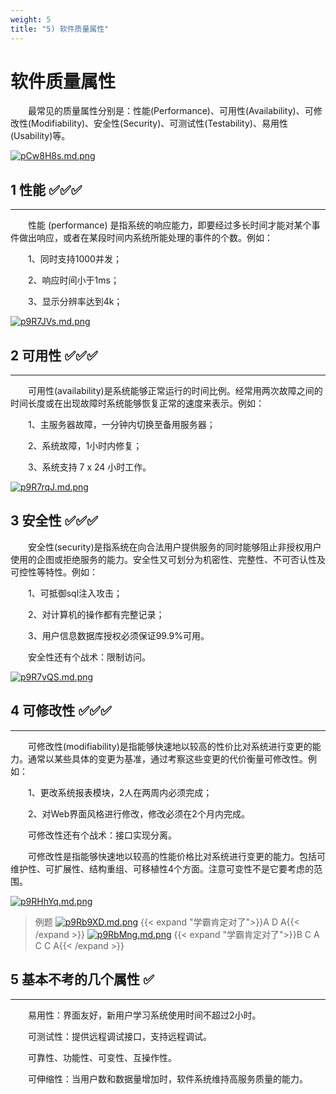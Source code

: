 ```yaml
---
weight: 5
title: "5) 软件质量属性"
---
```



# 软件质量属性

&emsp;&emsp;最常见的质量属性分别是：性能(Performance)、可用性(Availability)、可修改性(Modifiability)、安全性(Security)、可测试性(Testability)、易用性(Usability)等。

[![pCw8H8s.md.png](https://s1.ax1x.com/2023/06/29/pCw8H8s.md.png)](https://imgse.com/i/pCw8H8s)

## 1 性能 ✅✅✅

---

&emsp;&emsp;性能 (performance) 是指系统的响应能力，即要经过多长时间才能对某个事件做出响应，或者在某段时间内系统所能处理的事件的个数。例如：

&emsp;&emsp;1、同时支持1000并发；

&emsp;&emsp;2、响应时间小于1ms；

&emsp;&emsp;3、显示分辨率达到4k；

[![p9R7JVs.md.png](https://s1.ax1x.com/2023/05/17/p9R7JVs.md.png)](https://imgse.com/i/p9R7JVs)

## 2 可用性 ✅✅✅

---

&emsp;&emsp;可用性(availability)是系统能够正常运行的时间比例。经常用两次故障之间的时间长度或在出现故障时系统能够恢复正常的速度来表示。例如：

&emsp;&emsp;1、主服务器故障，一分钟内切换至备用服务器；

&emsp;&emsp;2、系统故障，1小时内修复；

&emsp;&emsp;3、系统支持 7 x 24 小时工作。

[![p9R7rqJ.md.png](https://s1.ax1x.com/2023/05/17/p9R7rqJ.md.png)](https://imgse.com/i/p9R7rqJ)

## 3 安全性 ✅✅✅

&emsp;&emsp;安全性(security)是指系统在向合法用户提供服务的同时能够阻止非授权用户使用的企图或拒绝服务的能力。安全性又可划分为机密性、完整性、不可否认性及可控性等特性。例如：

&emsp;&emsp;1、可抵御sql注入攻击；

&emsp;&emsp;2、对计算机的操作都有完整记录；

&emsp;&emsp;3、用户信息数据库授权必须保证99.9%可用。

&emsp;&emsp;安全性还有个战术：限制访问。

[![p9R7vQS.md.png](https://s1.ax1x.com/2023/05/17/p9R7vQS.md.png)](https://imgse.com/i/p9R7vQS)

## 4 可修改性 ✅✅✅

---

&emsp;&emsp;可修改性(modifiability)是指能够快速地以较高的性价比对系统进行变更的能力。通常以某些具体的变更为基准，通过考察这些变更的代价衡量可修改性。例如：

&emsp;&emsp;1、更改系统报表模块，2人在两周内必须完成；

&emsp;&emsp;2、对Web界面风格进行修改，修改必须在2个月内完成。

&emsp;&emsp;可修改性还有个战术：接口实现分离。

&emsp;&emsp;可修改性是指能够快速地以较高的性能价格比对系统进行变更的能力。包括可维护性、可扩展性、结构重组、可移植性4个方面。注意可变性不是它要考虑的范围。

[![p9RHhYq.md.png](https://s1.ax1x.com/2023/05/17/p9RHhYq.md.png)](https://imgse.com/i/p9RHhYq)

>例题
[![p9Rb9XD.md.png](https://s1.ax1x.com/2023/05/17/p9Rb9XD.md.png)](https://imgse.com/i/p9Rb9XD)
{{< expand "学霸肯定对了">}}A D A{{< /expand >}}
[![p9RbMng.md.png](https://s1.ax1x.com/2023/05/17/p9RbMng.md.png)](https://imgse.com/i/p9RbMng)
{{< expand "学霸肯定对了">}}B C A C C A{{< /expand >}}

## 5 基本不考的几个属性 ✅

---

&emsp;&emsp;易用性：界面友好，新用户学习系统使用时间不超过2小时。

&emsp;&emsp;可测试性：提供远程调试接口，支持远程调试。

&emsp;&emsp;可靠性、功能性、可变性、互操作性。

&emsp;&emsp;可伸缩性：当用户数和数据量增加时，软件系统维持高服务质量的能力。
